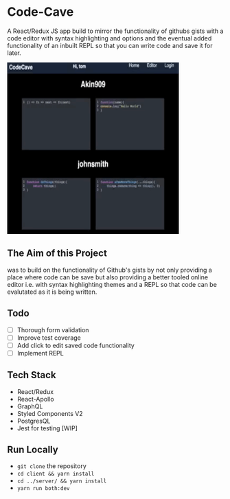# Code-Cave

A React/Redux JS app build to mirror the functionality of githubs gists with a code editor with syntax highlighting and options and
the eventual added functionality of an inbuilt REPL so that you can write code and
save it for later.


<img src="./code-cave.gif" width="400px" height="400px" alt="demo of code cave app"/>

## The Aim of this Project
was to build on the functionality of Github's gists by not only providing a place where code can be save but also providing a better tooled online editor i.e. with syntax highlighting themes and a REPL so that code can be evalutated as it is being written.

## Todo
- [ ] Thorough form validation
- [ ] Improve test coverage
- [ ] Add click to edit saved code functionality
- [ ] Implement REPL

## Tech Stack
* React/Redux
* React-Apollo
* GraphQL
* Styled Components V2
* PostgresQL
* Jest for testing [WIP]

## Run Locally
* `git clone` the repository
* `cd client && yarn install`
* `cd ../server/ && yarn install`
* `yarn run both:dev`

